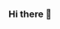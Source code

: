 ### Hi there 👋

<!--
**youbrajrai/youbrajrai** is a ✨ _special_ ✨ repository because its `README.md` (this file) appears on your GitHub profile.

Here are some ideas to get you started:

- 🔭 I’m currently working at QuantumTechInfo as mobileApp developer  & backend developer in PHP for website development ... 
- 🌱 I’m currently persuing my Bachelor Degree on Computer Engineering 2017-2022
- 👯 I’m looking to collaborate on OpenCV, ML integration with Flutter, and Data Science ...
- 👀 I’m interested in ...Software Development, AI ...
- 🤔 I’m looking for help with AI, Flutter Projects ...
- 💬 Ask me about anything , but BULLSHIT
- 📫 How to reach me: ... youbrajrai79@gmail.com , yubarajrai79@gmail.com
- 😄 Pronouns: ... Yubay / He
- ⚡ Fun fact: ... I love to Google 
-->
